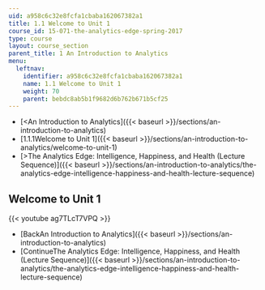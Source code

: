 ```yaml
---
uid: a958c6c32e8fcfa1cbaba162067382a1
title: 1.1 Welcome to Unit 1
course_id: 15-071-the-analytics-edge-spring-2017
type: course
layout: course_section
parent_title: 1 An Introduction to Analytics
menu:
  leftnav:
    identifier: a958c6c32e8fcfa1cbaba162067382a1
    name: 1.1 Welcome to Unit 1
    weight: 70
    parent: bebdc8ab5b1f9682d6b762b671b5cf25
---
```


*   [<An Introduction to Analytics]({{< baseurl >}}/sections/an-introduction-to-analytics)
*   [1.1.1Welcome to Unit 1]({{< baseurl >}}/sections/an-introduction-to-analytics/welcome-to-unit-1)
*   [\>The Analytics Edge: Intelligence, Happiness, and Health (Lecture Sequence)]({{< baseurl >}}/sections/an-introduction-to-analytics/the-analytics-edge-intelligence-happiness-and-health-lecture-sequence)

Welcome to Unit 1
-----------------

{{< youtube ag7TLcT7VPQ >}}

*   [BackAn Introduction to Analytics]({{< baseurl >}}/sections/an-introduction-to-analytics)
*   [ContinueThe Analytics Edge: Intelligence, Happiness, and Health (Lecture Sequence)]({{< baseurl >}}/sections/an-introduction-to-analytics/the-analytics-edge-intelligence-happiness-and-health-lecture-sequence)